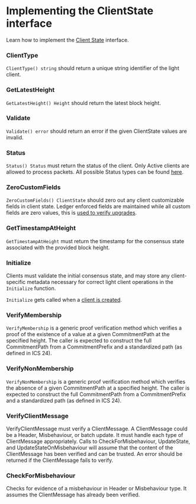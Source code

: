<!--
order: 2
-->

# Implementing the ClientState interface

Learn how to implement the [Client State](https://github.com/cosmos/ibc-go/blob/main/modules/core/exported/client.go#L36) interface.

### ClientType

`ClientType() string` should return a unique string identifier of the light client.

### GetLatestHeight

`GetLatestHeight() Height` should return the latest block height.

### Validate

`Validate() error` should return an error if the given ClientState values are invalid.

### Status

`Status() Status` must return the status of the client. Only Active clients are allowed to process packets. All
possible Status types can be found [here](https://github.com/cosmos/ibc-go/blob/main/modules/core/exported/client.go).

### ZeroCustomFields

`ZeroCustomFields() ClientState` should zero out any client customizable fields in client state. Ledger enforced
fields are maintained while all custom fields are zero values, this is [used to verify upgrades](https://github.com/cosmos/ibc-go/blob/main/modules/core/02-client/types/proposal.go#L120).

### GetTimestampAtHeight

`GetTimestampAtHeight` must return the timestamp for the consensus state associated with the provided block height.

### Initialize

Clients must validate the initial consensus state, and may store any client-specific metadata necessary
for correct light client operations in the `Initialize` function.

`Initialize` gets called when a [client is created](https://github.com/cosmos/ibc-go/blob/main/modules/core/02-client/keeper/client.go#L32).

### VerifyMembership

`VerifyMembership` is a generic proof verification method which verifies a proof of the existence of a value at a given CommitmentPath at the specified height.
The caller is expected to construct the full CommitmentPath from a CommitmentPrefix and a standardized path (as defined in ICS 24).

### VerifyNonMembership

`VerifyNonMembership` is a generic proof verification method which verifies the absence of a given CommitmentPath at a specified height.
The caller is expected to construct the full CommitmentPath from a CommitmentPrefix and a standardized path (as defined in ICS 24).

### VerifyClientMessage

VerifyClientMessage must verify a ClientMessage. A ClientMessage could be a Header, Misbehaviour, or batch update.
It must handle each type of ClientMessage appropriately. Calls to CheckForMisbehaviour, UpdateState, and UpdateStateOnMisbehaviour
will assume that the content of the ClientMessage has been verified and can be trusted. An error should be returned
if the ClientMessage fails to verify.

### CheckForMisbehaviour

Checks for evidence of a misbehaviour in Header or Misbehaviour type. It assumes the ClientMessage
has already been verified.
